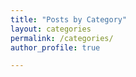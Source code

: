 ```yaml
---
title: "Posts by Category"
layout: categories
permalink: /categories/
author_profile: true

---
```


